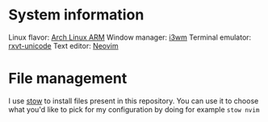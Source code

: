 System information
==================

Linux flavor: [Arch Linux ARM](https://archlinuxarm.org/)
Window manager: [i3wm](https://github.com/i3/i3)
Terminal emulator: [rxvt-unicode](https://archlinuxarm.org/)
Text editor: [Neovim](https://github.com/neovim/neovim)

File management
===============

I use [stow](http://www.gnu.org/software/stow/) to install files present in this repository. You can use it to choose what you'd like to pick for my configuration by doing for example `stow nvim`
